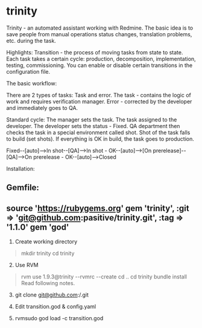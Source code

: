 trinity
=======

Trinity - an automated assistant working with Redmine.
The basic idea is to save people from manual operations status changes, translation problems, etc. during the task.

Highlights:
Transition - the process of moving tasks from state to state.
Each task takes a certain cycle: production, decomposition, implementation, testing, commissioning.
You can enable or disable certain transitions in the configuration file.

The basic workflow:

There are 2 types of tasks: Task and error.
The task - contains the logic of work and requires verification manager.
Error - corrected by the developer and immediately goes to QA.

Standard cycle:
The manager sets the task. The task assigned to the developer.
The developer sets the status - Fixed.
QA department then checks the task in a special environment called shot.
Shot of the task falls to build (set shots).
If everything is OK in build, the task goes to production.

Fixed--[auto]-->In shot--[QA]-->In shot - OK--[auto]-->[On prerelease]--[QA]-->On prerelease - OK--[auto]-->Closed

Installation:

Gemfile:
---
source 'https://rubygems.org'
gem 'trinity', :git => 'git@github.com:pasitive/trinity.git', :tag => '1.1.0'
gem 'god'
---

1. Create working directory
> mkdir trinity
> cd trinity

2. Use RVM
> rvm use 1.9.3@trinity --rvmrc --create
> cd ..
> cd trinity
> bundle install
Read following notes.

3. git clone git@github.com:<yourname>/<yourproject>.git

4. Edit transition.god & config.yaml

5. rvmsudo god load -c transition.god
